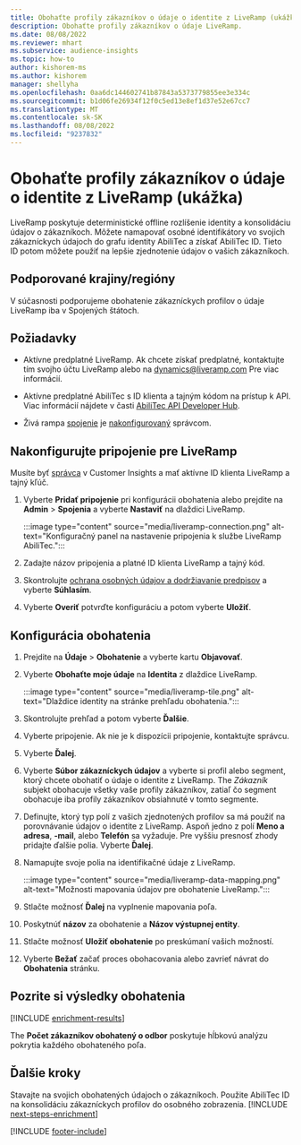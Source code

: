 ```yaml
---
title: Obohaťte profily zákazníkov o údaje o identite z LiveRamp (ukážka)
description: Obohaťte profily zákazníkov o údaje LiveRamp.
ms.date: 08/08/2022
ms.reviewer: mhart
ms.subservice: audience-insights
ms.topic: how-to
author: kishorem-ms
ms.author: kishorem
manager: shellyha
ms.openlocfilehash: 0aa6dc144602741b87843a5373779855ee3e334c
ms.sourcegitcommit: b1d06fe26934f12f0c5ed13e8ef1d37e52e67cc7
ms.translationtype: MT
ms.contentlocale: sk-SK
ms.lasthandoff: 08/08/2022
ms.locfileid: "9237832"
---
```

# <a name="enrich-customer-profiles-with-identity-data-from-liveramp-preview"></a>Obohaťte profily zákazníkov o údaje o identite z LiveRamp (ukážka)

LiveRamp poskytuje deterministické offline rozlíšenie identity a konsolidáciu údajov o zákazníkoch. Môžete namapovať osobné identifikátory vo svojich zákazníckych údajoch do grafu identity AbiliTec a získať AbiliTec ID. Tieto ID potom môžete použiť na lepšie zjednotenie údajov o vašich zákazníkoch.

## <a name="supported-countriesregions"></a>Podporované krajiny/regióny

V súčasnosti podporujeme obohatenie zákazníckych profilov o údaje LiveRamp iba v Spojených štátoch.

## <a name="prerequisites"></a>Požiadavky

- Aktívne predplatné LiveRamp. Ak chcete získať predplatné, kontaktujte tím svojho účtu LiveRamp alebo na [dynamics@liveramp.com](mailto:dynamics@liveramp.com) Pre viac informácií.

- Aktívne predplatné AbiliTec s ID klienta a tajným kódom na prístup k API. Viac informácií nájdete v časti [AbiliTec API Developer Hub](https://developers.liveramp.com/abilitec-api/).

- Živá rampa [spojenie](connections.md) je [nakonfigurovaný](#configure-the-connection-for-liveramp) správcom.

## <a name="configure-the-connection-for-liveramp"></a>Nakonfigurujte pripojenie pre LiveRamp

Musíte byť [správca](permissions.md#admin) v Customer Insights a mať aktívne ID klienta LiveRamp a tajný kľúč.

1. Vyberte **Pridať pripojenie** pri konfigurácii obohatenia alebo prejdite na **Admin** > **Spojenia** a vyberte **Nastaviť** na dlaždici LiveRamp.

   :::image type="content" source="media/liveramp-connection.png" alt-text="Konfiguračný panel na nastavenie pripojenia k službe LiveRamp AbiliTec.":::

1. Zadajte názov pripojenia a platné ID klienta LiveRamp a tajný kód.

1. Skontrolujte [ochrana osobných údajov a dodržiavanie predpisov](connections.md#data-privacy-and-compliance) a vyberte **Súhlasím**.

1. Vyberte **Overiť** potvrďte konfiguráciu a potom vyberte **Uložiť**.

## <a name="configure-the-enrichment"></a>Konfigurácia obohatenia

1. Prejdite na **Údaje** > **Obohatenie** a vyberte kartu **Objavovať**.

1. Vyberte **Obohaťte moje údaje** na **Identita** z dlaždice LiveRamp.

   :::image type="content" source="media/liveramp-tile.png" alt-text="Dlaždice identity na stránke prehľadu obohatenia.":::

1. Skontrolujte prehľad a potom vyberte **Ďalšie**.

1. Vyberte pripojenie. Ak nie je k dispozícii pripojenie, kontaktujte správcu.

1. Vyberte **Ďalej**.

1. Vyberte **Súbor zákazníckych údajov** a vyberte si profil alebo segment, ktorý chcete obohatiť o údaje o identite z LiveRamp. The *Zákazník* subjekt obohacuje všetky vaše profily zákazníkov, zatiaľ čo segment obohacuje iba profily zákazníkov obsiahnuté v tomto segmente.

1. Definujte, ktorý typ polí z vašich zjednotených profilov sa má použiť na porovnávanie údajov o identite z LiveRamp. Aspoň jedno z polí **Meno a adresa**, **-mail**, alebo **Telefón** sa vyžaduje. Pre vyššiu presnosť zhody pridajte ďalšie polia. Vyberte **Ďalej**.

1. Namapujte svoje polia na identifikačné údaje z LiveRamp.

   :::image type="content" source="media/liveramp-data-mapping.png" alt-text="Možnosti mapovania údajov pre obohatenie LiveRamp.":::

1. Stlačte možnosť **Ďalej** na vyplnenie mapovania poľa.

1. Poskytnúť **názov** za obohatenie a **Názov výstupnej entity**.

1. Stlačte možnosť **Uložiť obohatenie** po preskúmaní vašich možností.

1. Vyberte **Bežať** začať proces obohacovania alebo zavrieť návrat do **Obohatenia** stránku.

## <a name="view-enrichment-results"></a>Pozrite si výsledky obohatenia

[!INCLUDE [enrichment-results](includes/enrichment-results.md)]

The **Počet zákazníkov obohatený o odbor** poskytuje hĺbkovú analýzu pokrytia každého obohateného poľa.

## <a name="next-steps"></a>Ďalšie kroky

Stavajte na svojich obohatených údajoch o zákazníkoch. Použite AbiliTec ID na konsolidáciu zákazníckych profilov do osobného zobrazenia.
[!INCLUDE [next-steps-enrichment](includes/next-steps-enrichment.md)]

[!INCLUDE [footer-include](includes/footer-banner.md)]
